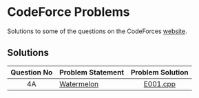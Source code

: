 # CodeForce Problems
Solutions to some of the questions on the CodeForces [website](https://codeforces.com/ "CodeForces").


## Solutions

| Question No | Problem Statement	| Problem Solution |	
|:------------:|--------------------|:------------:|
| 4A          | [Watermelon]    	| [E001.cpp] |



[//]: # (Solutions)

[E001.cpp]: Solutions/E001.cpp
[Watermelon]: https://codeforces.com/problemset/problem/4/A
